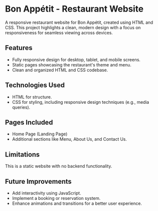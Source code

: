 # Bon Appétit - Restaurant Website
A responsive restaurant website for Bon Appétit, created using HTML and CSS. This project highlights a clean, modern design with a focus on responsiveness for seamless viewing across devices.

## Features
- Fully responsive design for desktop, tablet, and mobile screens.
- Static pages showcasing the restaurant's theme and menu.
- Clean and organized HTML and CSS codebase.

## Technologies Used
- HTML for structure.
- CSS for styling, including responsive design techniques (e.g., media queries).

## Pages Included
- Home Page (Landing Page)
- Additional sections like Menu, About Us, and Contact Us.

## Limitations
This is a static website with no backend functionality.

## Future Improvements
- Add interactivity using JavaScript.
- Implement a booking or reservation system.
- Enhance animations and transitions for a better user experience.

